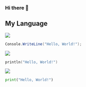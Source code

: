 ### Hi there 👋

## My Language
<img src="https://img.shields.io/badge/C Sharp-purple?style=for-the-badge&logo=csharp&logoColor=white"/></a>
```cs
Console.WriteLine("Hello, World!");
```
<img src="https://img.shields.io/badge/Kotlin-7F52FF?style=for-the-badge&logo=kotlin&logoColor=white"/></a>
```kt
println("Hello, World!")
```
<img src="https://img.shields.io/badge/Python-3776AB?style=for-the-badge&logo=python&logoColor=white"/></a>
```py
print("Hello, World!")
```
